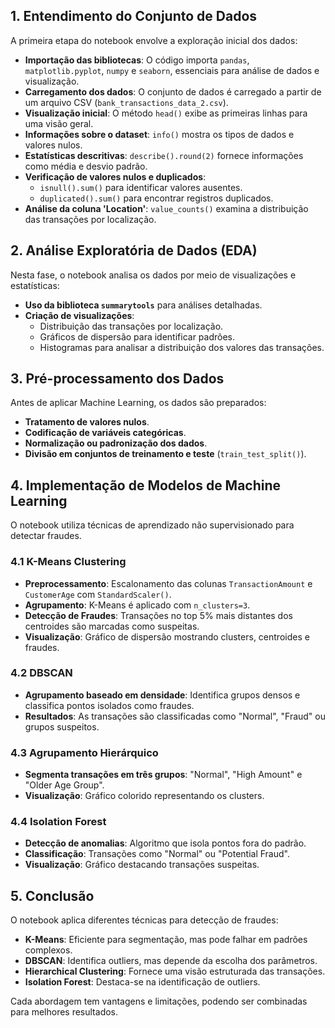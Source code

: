 ## 1. Entendimento do Conjunto de Dados
A primeira etapa do notebook envolve a exploração inicial dos dados:

- **Importação das bibliotecas**: O código importa `pandas`, `matplotlib.pyplot`, `numpy` e `seaborn`, essenciais para análise de dados e visualização.
- **Carregamento dos dados**: O conjunto de dados é carregado a partir de um arquivo CSV (`bank_transactions_data_2.csv`).
- **Visualização inicial**: O método `head()` exibe as primeiras linhas para uma visão geral.
- **Informações sobre o dataset**: `info()` mostra os tipos de dados e valores nulos.
- **Estatísticas descritivas**: `describe().round(2)` fornece informações como média e desvio padrão.
- **Verificação de valores nulos e duplicados**: 
  - `isnull().sum()` para identificar valores ausentes.
  - `duplicated().sum()` para encontrar registros duplicados.
- **Análise da coluna 'Location'**: `value_counts()` examina a distribuição das transações por localização.

## 2. Análise Exploratória de Dados (EDA)
Nesta fase, o notebook analisa os dados por meio de visualizações e estatísticas:

- **Uso da biblioteca `summarytools`** para análises detalhadas.
- **Criação de visualizações**:
  - Distribuição das transações por localização.
  - Gráficos de dispersão para identificar padrões.
  - Histogramas para analisar a distribuição dos valores das transações.

## 3. Pré-processamento dos Dados
Antes de aplicar Machine Learning, os dados são preparados:

- **Tratamento de valores nulos**.
- **Codificação de variáveis categóricas**.
- **Normalização ou padronização dos dados**.
- **Divisão em conjuntos de treinamento e teste** (`train_test_split()`).

## 4. Implementação de Modelos de Machine Learning
O notebook utiliza técnicas de aprendizado não supervisionado para detectar fraudes.

### 4.1 K-Means Clustering
- **Preprocessamento**: Escalonamento das colunas `TransactionAmount` e `CustomerAge` com `StandardScaler()`.
- **Agrupamento**: K-Means é aplicado com `n_clusters=3`.
- **Detecção de Fraudes**: Transações no top 5% mais distantes dos centroides são marcadas como suspeitas.
- **Visualização**: Gráfico de dispersão mostrando clusters, centroides e fraudes.

### 4.2 DBSCAN
- **Agrupamento baseado em densidade**: Identifica grupos densos e classifica pontos isolados como fraudes.
- **Resultados**: As transações são classificadas como "Normal", "Fraud" ou grupos suspeitos.

### 4.3 Agrupamento Hierárquico
- **Segmenta transações em três grupos**: "Normal", "High Amount" e "Older Age Group".
- **Visualização**: Gráfico colorido representando os clusters.

### 4.4 Isolation Forest
- **Detecção de anomalias**: Algoritmo que isola pontos fora do padrão.
- **Classificação**: Transações como "Normal" ou "Potential Fraud".
- **Visualização**: Gráfico destacando transações suspeitas.

## 5. Conclusão
O notebook aplica diferentes técnicas para detecção de fraudes:

- **K-Means**: Eficiente para segmentação, mas pode falhar em padrões complexos.
- **DBSCAN**: Identifica outliers, mas depende da escolha dos parâmetros.
- **Hierarchical Clustering**: Fornece uma visão estruturada das transações.
- **Isolation Forest**: Destaca-se na identificação de outliers.

Cada abordagem tem vantagens e limitações, podendo ser combinadas para melhores resultados.
